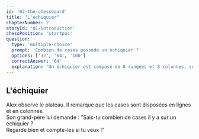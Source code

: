 ```yaml
---
id: '02-the-chessboard'
title: "L'échiquier"
chapterNumber: 2
storyId: '01-introduction'
chessPosition: 'startpos'
question:
  type: 'multiple-choice'
  prompt: 'Combien de cases possède un échiquier ?'
  options: ['32', '64', '100']
  correctAnswer: '64'
  explanation: 'Un échiquier est composé de 8 rangées et 8 colonnes, soit 64 cases.'
---
```


## L'échiquier

Alex observe le plateau. Il remarque que les cases sont disposées en lignes et en colonnes.  
Son grand-père lui demande : "Sais-tu combien de cases il y a sur un échiquier ?  
Regarde bien et compte-les si tu veux !"
